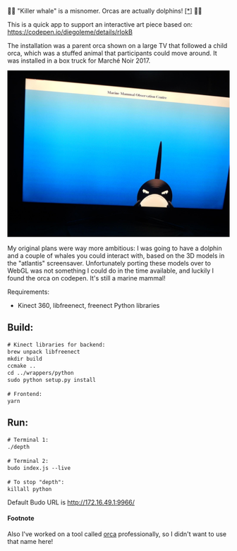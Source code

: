 :dolphin::dolphin: "Killer whale" is a misnomer. Orcas are actually dolphins! [[*]](#footnote) :dolphin::dolphin:

This is a quick app to support an interactive art piece based on:
    https://codepen.io/diegoleme/details/rIokB
    
The installation was a parent orca shown on a large TV that followed a child
orca, which was a stuffed animal that participants could move around. It was
installed in a box truck for Marché Noir 2017.

![Orca on a TV!](https://raw.githubusercontent.com/scjody/dolphin/ea1520160c5ac473f2be7c45bdb2a07ad1eddf1d/parent_orca_photo.jpg)

My original plans were way more ambitious: I was going to have a dolphin
and a couple of whales you could interact with, based on the 3D models in the
"atlantis" screensaver.  Unfortunately porting these models over to WebGL
was not something I could do in the time available, and luckily I found the
orca on codepen. It's still a marine mammal!

Requirements:
* Kinect 360, libfreenect, freenect Python libraries

## Build:
```
# Kinect libraries for backend:
brew unpack libfreenect
mkdir build
ccmake ..
cd ../wrappers/python
sudo python setup.py install

# Frontend:
yarn
```

## Run:
```
# Terminal 1:
./depth

# Terminal 2:
budo index.js --live

# To stop "depth":
killall python
```

Default Budo URL is http://172.16.49.1:9966/

#### Footnote

Also I've worked on a tool called [orca](https://github.com/plotly/orca) professionally, so I didn't want to use that name here!
